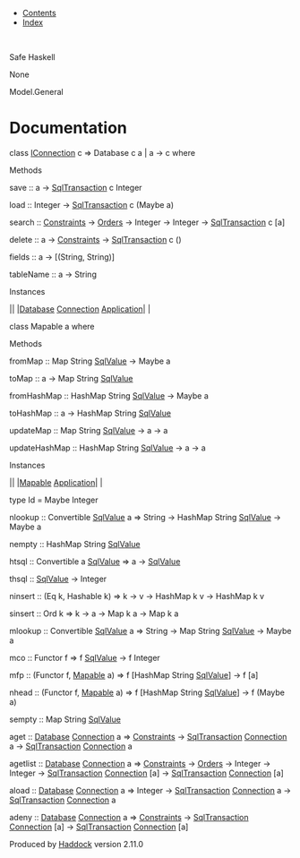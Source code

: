 -   [Contents](index.html)
-   [Index](doc-index.html)

 

Safe Haskell

None

Model.General

Documentation
=============

class [IConnection](Data-SqlTransaction.html#t:IConnection) c =\> Database c a | a -\> c where

Methods

save :: a -\> [SqlTransaction](Data-SqlTransaction.html#t:SqlTransaction) c Integer

load :: Integer -\> [SqlTransaction](Data-SqlTransaction.html#t:SqlTransaction) c (Maybe a)

search :: [Constraints](Data-Database.html#t:Constraints) -\> [Orders](Data-Database.html#t:Orders) -\> Integer -\> Integer -\> [SqlTransaction](Data-SqlTransaction.html#t:SqlTransaction) c [a]

delete :: a -\> [Constraints](Data-Database.html#t:Constraints) -\> [SqlTransaction](Data-SqlTransaction.html#t:SqlTransaction) c ()

fields :: a -\> [(String, String)]

tableName :: a -\> String

Instances

||
|[Database](Model-General.html#t:Database) [Connection](Data-SqlTransaction.html#t:Connection) [Application](Model-Application.html#t:Application)| |

class Mapable a where

Methods

fromMap :: Map String [SqlValue](Data-SqlTransaction.html#t:SqlValue) -\> Maybe a

toMap :: a -\> Map String [SqlValue](Data-SqlTransaction.html#t:SqlValue)

fromHashMap :: HashMap String [SqlValue](Data-SqlTransaction.html#t:SqlValue) -\> Maybe a

toHashMap :: a -\> HashMap String [SqlValue](Data-SqlTransaction.html#t:SqlValue)

updateMap :: Map String [SqlValue](Data-SqlTransaction.html#t:SqlValue) -\> a -\> a

updateHashMap :: HashMap String [SqlValue](Data-SqlTransaction.html#t:SqlValue) -\> a -\> a

Instances

||
|[Mapable](Model-General.html#t:Mapable) [Application](Model-Application.html#t:Application)| |

type Id = Maybe Integer

nlookup :: Convertible [SqlValue](Data-SqlTransaction.html#t:SqlValue) a =\> String -\> HashMap String [SqlValue](Data-SqlTransaction.html#t:SqlValue) -\> Maybe a

nempty :: HashMap String [SqlValue](Data-SqlTransaction.html#t:SqlValue)

htsql :: Convertible a [SqlValue](Data-SqlTransaction.html#t:SqlValue) =\> a -\> [SqlValue](Data-SqlTransaction.html#t:SqlValue)

thsql :: [SqlValue](Data-SqlTransaction.html#t:SqlValue) -\> Integer

ninsert :: (Eq k, Hashable k) =\> k -\> v -\> HashMap k v -\> HashMap k v

sinsert :: Ord k =\> k -\> a -\> Map k a -\> Map k a

mlookup :: Convertible [SqlValue](Data-SqlTransaction.html#t:SqlValue) a =\> String -\> Map String [SqlValue](Data-SqlTransaction.html#t:SqlValue) -\> Maybe a

mco :: Functor f =\> f [SqlValue](Data-SqlTransaction.html#t:SqlValue) -\> f Integer

mfp :: (Functor f, [Mapable](Model-General.html#t:Mapable) a) =\> f [HashMap String [SqlValue](Data-SqlTransaction.html#t:SqlValue)] -\> f [a]

nhead :: (Functor f, [Mapable](Model-General.html#t:Mapable) a) =\> f [HashMap String [SqlValue](Data-SqlTransaction.html#t:SqlValue)] -\> f (Maybe a)

sempty :: Map String [SqlValue](Data-SqlTransaction.html#t:SqlValue)

aget :: [Database](Model-General.html#t:Database) [Connection](Data-SqlTransaction.html#t:Connection) a =\> [Constraints](Data-Database.html#t:Constraints) -\> [SqlTransaction](Data-SqlTransaction.html#t:SqlTransaction) [Connection](Data-SqlTransaction.html#t:Connection) a -\> [SqlTransaction](Data-SqlTransaction.html#t:SqlTransaction) [Connection](Data-SqlTransaction.html#t:Connection) a

agetlist :: [Database](Model-General.html#t:Database) [Connection](Data-SqlTransaction.html#t:Connection) a =\> [Constraints](Data-Database.html#t:Constraints) -\> [Orders](Data-Database.html#t:Orders) -\> Integer -\> Integer -\> [SqlTransaction](Data-SqlTransaction.html#t:SqlTransaction) [Connection](Data-SqlTransaction.html#t:Connection) [a] -\> [SqlTransaction](Data-SqlTransaction.html#t:SqlTransaction) [Connection](Data-SqlTransaction.html#t:Connection) [a]

aload :: [Database](Model-General.html#t:Database) [Connection](Data-SqlTransaction.html#t:Connection) a =\> Integer -\> [SqlTransaction](Data-SqlTransaction.html#t:SqlTransaction) [Connection](Data-SqlTransaction.html#t:Connection) a -\> [SqlTransaction](Data-SqlTransaction.html#t:SqlTransaction) [Connection](Data-SqlTransaction.html#t:Connection) a

adeny :: [Database](Model-General.html#t:Database) [Connection](Data-SqlTransaction.html#t:Connection) a =\> [Constraints](Data-Database.html#t:Constraints) -\> [SqlTransaction](Data-SqlTransaction.html#t:SqlTransaction) [Connection](Data-SqlTransaction.html#t:Connection) [a] -\> [SqlTransaction](Data-SqlTransaction.html#t:SqlTransaction) [Connection](Data-SqlTransaction.html#t:Connection) [a]

Produced by [Haddock](http://www.haskell.org/haddock/) version 2.11.0
